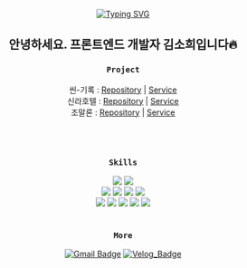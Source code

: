 <div align="center">
  
  [![Typing SVG](https://readme-typing-svg.demolab.com?font=Roboto+Slab&weight=500&size=25&pause=1000&color=71CAF7&background=FFFFFF00&center=true&vCenter=true&width=435&lines=Hi+there%2C+I'm+Sohee+)](https://git.io/typing-svg)
  
<h2>안녕하세요. 프론트엔드 개발자 김소희입니다🔥</h2>

### `Project`
씬-기록 : <a href="https://github.com/ssso2/diary_project">Repository</a> | <a href="https://web-diary-client-m8r5t7itca1555cb.sel4.cloudtype.app">Service</a>
<br>
신라호텔 : <a href="https://github.com/ssso2/hotel_renewal">Repository</a> | <a href="http://gagaclub.cafe24app.com/">Service</a>
<br>
조말론 : <a href="https://github.com/ssso2/perfume_renewal">Repository</a> | <a href="https://web-jomaloneclonefront-m5w8vc08a2903486.sel4.cloudtype.app/">Service</a>

<br>
<br>

### `Skills`
  <img src="https://img.shields.io/badge/React-61DAFB?style=for-the-badge&logo=React&logoColor=white">
  <img src="https://img.shields.io/badge/React_Native-20232A?style=for-the-badge&logo=React&logoColor=white">
  <br>
  <img src="https://img.shields.io/badge/javascript-F7DF1E?style=for-the-badge&logo=javascript&logoColor=white">
  <img src="https://img.shields.io/badge/typescript-1572B6?style=for-the-badge&logo=typescript&logoColor=white">
  <img src="https://img.shields.io/badge/Node.js-5FA04E?style=for-the-badge&logo=Node.js&logoColor=white">
   <img src="https://img.shields.io/badge/MariaDB-003545?style=for-the-badge&logo=MariaDB&logoColor=white">
 <br>
  <img src="https://img.shields.io/badge/tailwindcss-06B6D4?style=for-the-badge&logo=tailwindcss&logoColor=white">
  <img src="https://img.shields.io/badge/Sass-CC6699?style=for-the-badge&logo=Sass&logoColor=white">
  <img src="https://img.shields.io/badge/HTML5-E34F26?style=for-the-badge&logo=HTML5&logoColor=white">
  <img src="https://img.shields.io/badge/CSS3-1572B6?style=for-the-badge&logo=CSS3&logoColor=white">
  <img src="https://img.shields.io/badge/Figma-F24E1E?style=for-the-badge&logo=Figma&logoColor=white">
  
<br>
<br>

### `More`
[![Gmail Badge](https://img.shields.io/badge/Gmail-d14836?style=flat-square&logo=Gmail&logoColor=white&link=mailto:kpong358@gmail.com)](mailto:kpong358@gmail.com)
[![Velog_Badge](https://img.shields.io/badge/Velog-20C997?style=flat-square&logo=Velog&logoColor=white)](https://velog.io/@ssssso2/posts)

<!-- [![Hits](https://hits.seeyoufarm.com/api/count/incr/badge.svg?url=https%3A%2F%2Fgithub.com%2Fssso2%2Fssso2&count_bg=%236ACAE3&title_bg=%23D4D9DA&icon=&icon_color=%23FFFFFF&title=View&edge_flat=false)](https://hits.seeyoufarm.com)-->

</div>
